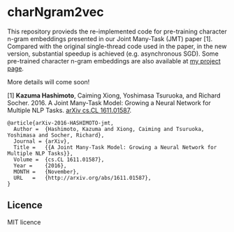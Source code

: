 # charNgram2vec
This repository provieds the re-implemented code for pre-training character n-gram embeddings presented in our Joint Many-Task (JMT) paper [1].
Compared with the original single-thread code used in the paper, in the new version, substantial speedup is achieved (e.g. asynchronous SGD).
Some pre-trained character n-gram embeddings are also available at <a href="http://www.logos.t.u-tokyo.ac.jp/~hassy/publications/arxiv2016jmt/">my project page</a>.

More details will come soon!

[1] <b>Kazuma Hashimoto</b>, Caiming Xiong, Yoshimasa Tsuruoka, and Richard Socher. 2016. A Joint Many-Task Model: Growing a Neural Network for Multiple NLP Tasks. <a href="https://arxiv.org/abs/1611.01587">arXiv cs.CL 1611.01587<a/>.

    @article{arXiv-2016-HASHIMOTO-jmt,
      Author =  {Hashimoto, Kazuma and Xiong, Caiming and Tsuruoka, Yoshimasa and Socher, Richard},
      Journal = {arXiv},
      Title =   {{A Joint Many-Task Model: Growing a Neural Network for Multiple NLP Tasks}},
      Volume =  {cs.CL 1611.01587},
      Year =    {2016},
      MONTH =   {November},
      URL   =   {http://arxiv.org/abs/1611.01587},
    }

## Licence ##
MIT licence
